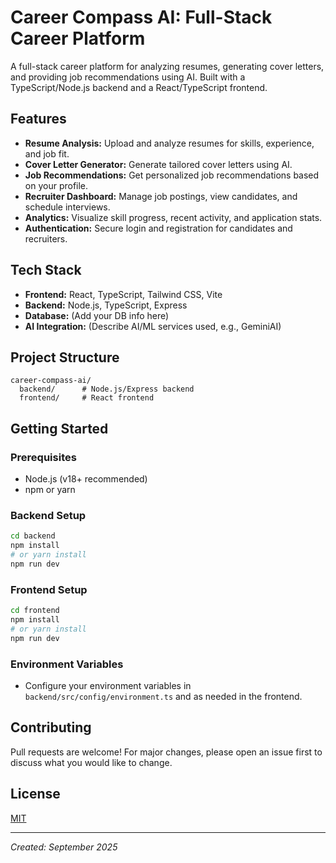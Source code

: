 
# Career Compass AI: Full-Stack Career Platform

A full-stack career platform for analyzing resumes, generating cover letters, and providing job recommendations using AI. Built with a TypeScript/Node.js backend and a React/TypeScript frontend.

## Features

- **Resume Analysis:** Upload and analyze resumes for skills, experience, and job fit.
- **Cover Letter Generator:** Generate tailored cover letters using AI.
- **Job Recommendations:** Get personalized job recommendations based on your profile.
- **Recruiter Dashboard:** Manage job postings, view candidates, and schedule interviews.
- **Analytics:** Visualize skill progress, recent activity, and application stats.
- **Authentication:** Secure login and registration for candidates and recruiters.

## Tech Stack

- **Frontend:** React, TypeScript, Tailwind CSS, Vite
- **Backend:** Node.js, TypeScript, Express
- **Database:** (Add your DB info here)
- **AI Integration:** (Describe AI/ML services used, e.g., GeminiAI)

## Project Structure

```
career-compass-ai/
  backend/      # Node.js/Express backend
  frontend/     # React frontend
```

## Getting Started

### Prerequisites
- Node.js (v18+ recommended)
- npm or yarn

### Backend Setup
```bash
cd backend
npm install
# or yarn install
npm run dev
```

### Frontend Setup
```bash
cd frontend
npm install
# or yarn install
npm run dev
```

### Environment Variables
- Configure your environment variables in `backend/src/config/environment.ts` and as needed in the frontend.

## Contributing
Pull requests are welcome! For major changes, please open an issue first to discuss what you would like to change.

## License
[MIT](LICENSE)

---
*Created: September 2025*
